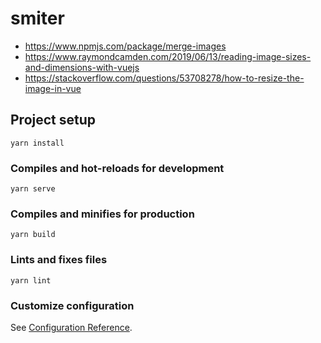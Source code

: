 # smiter

- https://www.npmjs.com/package/merge-images
- https://www.raymondcamden.com/2019/06/13/reading-image-sizes-and-dimensions-with-vuejs
- https://stackoverflow.com/questions/53708278/how-to-resize-the-image-in-vue

## Project setup

```
yarn install
```

### Compiles and hot-reloads for development

```
yarn serve
```

### Compiles and minifies for production

```
yarn build
```

### Lints and fixes files

```
yarn lint
```

### Customize configuration

See [Configuration Reference](https://cli.vuejs.org/config/).
